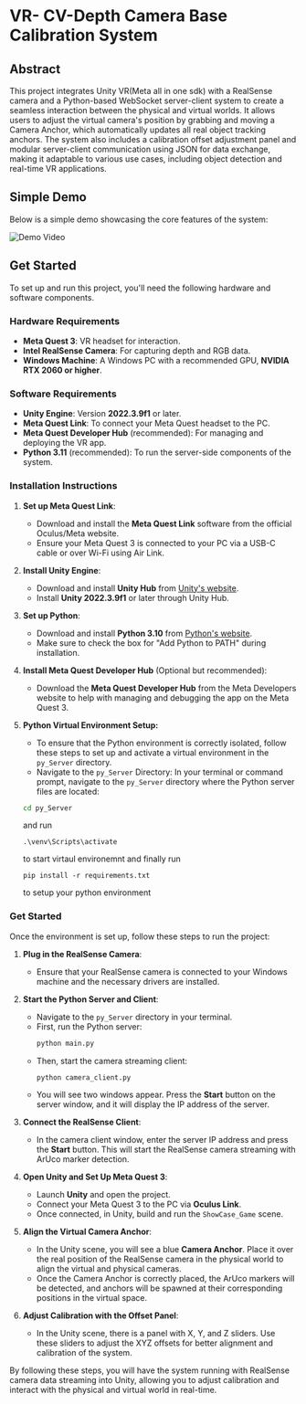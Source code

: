 # VR- CV-Depth Camera Base Calibration System

## Abstract

This project integrates Unity VR(Meta all in one sdk) with a RealSense camera and a Python-based WebSocket server-client system to create a seamless interaction between the physical and virtual worlds. It allows users to adjust the virtual camera's position by grabbing and moving a Camera Anchor, which automatically updates all real object tracking anchors. The system also includes a calibration offset adjustment panel and modular server-client communication using JSON for data exchange, making it adaptable to various use cases, including object detection and real-time VR applications.

## Simple Demo

Below is a simple demo showcasing the core features of the system:

![Demo Video](./Videos/DemoCalibrationEssense.gif)


## Get Started

To set up and run this project, you'll need the following hardware and software components.

### Hardware Requirements
- **Meta Quest 3**: VR headset for interaction.
- **Intel RealSense Camera**: For capturing depth and RGB data.
- **Windows Machine**: A Windows PC with a recommended GPU, **NVIDIA RTX 2060 or higher**.

### Software Requirements
- **Unity Engine**: Version **2022.3.9f1** or later.
- **Meta Quest Link**: To connect your Meta Quest headset to the PC.
- **Meta Quest Developer Hub** (recommended): For managing and deploying the VR app.
- **Python 3.11** (recommended): To run the server-side components of the system.

### Installation Instructions

1. **Set up Meta Quest Link**:
   - Download and install the **Meta Quest Link** software from the official Oculus/Meta website.
   - Ensure your Meta Quest 3 is connected to your PC via a USB-C cable or over Wi-Fi using Air Link.

2. **Install Unity Engine**:
   - Download and install **Unity Hub** from [Unity's website](https://unity.com/download).
   - Install **Unity 2022.3.9f1** or later through Unity Hub.

3. **Set up Python**:
   - Download and install **Python 3.10** from [Python's website](https://www.python.org/downloads/).
   - Make sure to check the box for "Add Python to PATH" during installation.

4. **Install Meta Quest Developer Hub** (Optional but recommended):
   - Download the **Meta Quest Developer Hub** from the Meta Developers website to help with managing and debugging the app on the Meta Quest 3.

5. **Python Virtual Environment Setup:**

   - To ensure that the Python environment is correctly isolated, follow these steps to set up and activate a virtual environment in the `py_Server` directory.
   - Navigate to the `py_Server` Directory:
   In your terminal or command prompt, navigate to the `py_Server` directory where the Python server files are located:
   ```bash
   cd py_Server
   ```
   and run 
   ```
   .\venv\Scripts\activate

   ```
   to start virtaul environemnt 
   and finally  run

    ```
    pip install -r requirements.txt
   ``` 
    to setup your python environment

### Get Started

Once the environment is set up, follow these steps to run the project:

1. **Plug in the RealSense Camera**:
   - Ensure that your RealSense camera is connected to your Windows machine and the necessary drivers are installed.

2. **Start the Python Server and Client**:
   - Navigate to the `py_Server` directory in your terminal.
   - First, run the Python server:
     ```bash
     python main.py
     ```
   - Then, start the camera streaming client:
     ```bash
     python camera_client.py
     ```
   - You will see two windows appear. Press the **Start** button on the server window, and it will display the IP address of the server.

3. **Connect the RealSense Client**:
   - In the camera client window, enter the server IP address and press the **Start** button. This will start the RealSense camera streaming with ArUco marker detection.

4. **Open Unity and Set Up Meta Quest 3**:
   - Launch **Unity** and open the project.
   - Connect your Meta Quest 3 to the PC via **Oculus Link**.
   - Once connected, in Unity, build and run the `ShowCase_Game` scene.

5. **Align the Virtual Camera Anchor**:
   - In the Unity scene, you will see a blue **Camera Anchor**. Place it over the real position of the RealSense camera in the physical world to align the virtual and physical cameras.
   - Once the Camera Anchor is correctly placed, the ArUco markers will be detected, and anchors will be spawned at their corresponding positions in the virtual space.

6. **Adjust Calibration with the Offset Panel**:
   - In the Unity scene, there is a panel with X, Y, and Z sliders. Use these sliders to adjust the XYZ offsets for better alignment and calibration of the system.

By following these steps, you will have the system running with RealSense camera data streaming into Unity, allowing you to adjust calibration and interact with the physical and virtual world in real-time.


